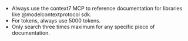 - Always use the context7 MCP to reference documentation for libraries like @modelcontextprotocol sdk.
- For tokens, always use 5000 tokens.
- Only search three times maximum for any specific piece of documentation.